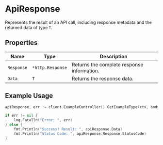 
# ApiResponse

Represents the result of an API call, including response metadata and the returned data of type `T`.

## Properties

| Name | Type | Description |
|  --- | --- | --- |
| `Response` | `*http.Response` | Returns the complete response information. |
| `Data` | `T` | Returns the response data. |

## Example Usage

```go
apiResponse, err := client.ExampleController().GetExampleType(ctx, body)

if err != nil {
    log.Fatalln("Error: ", err)
} else {
    fmt.Println("Success! Result: ", apiResponse.Data)
    fmt.Println("Status Code: ", apiResponse.Response.StatusCode)
}
```

